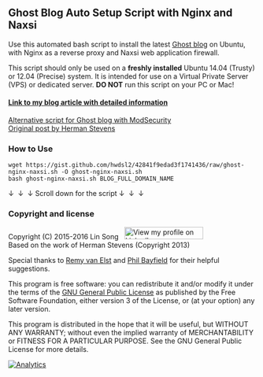 ## Ghost Blog Auto Setup Script with Nginx and Naxsi

Use this automated bash script to install the latest <a href="https://ghost.org" target="_blank">Ghost blog</a> on Ubuntu, with Nginx as a reverse proxy and Naxsi web application firewall.

This script should only be used on a **freshly installed** Ubuntu 14.04 (Trusty) or 12.04 (Precise) system. It is intended for use on a Virtual Private Server (VPS) or dedicated server. **DO NOT** run this script on your PC or Mac!

#### <a href="https://blog.ls20.com/install-ghost-0-4-with-nginx-and-naxsi-on-ubuntu/" target="_blank">Link to my blog article with detailed information</a>   
<a href="https://gist.github.com/hwdsl2/1b1804cad601928472e7" target="_blank">Alternative script for Ghost blog with ModSecurity</a>   
<a href="https://blog.igbuend.com/dude-looks-like-a-ghost/" target="_blank">Original post by Herman Stevens</a>   

### How to Use
```
wget https://gist.github.com/hwdsl2/42841f9edad3f1741436/raw/ghost-nginx-naxsi.sh -O ghost-nginx-naxsi.sh
bash ghost-nginx-naxsi.sh BLOG_FULL_DOMAIN_NAME
```

&darr;&nbsp;&nbsp;&darr;&nbsp;&nbsp;&darr; Scroll down for the script &darr;&nbsp;&nbsp;&darr;&nbsp;&nbsp;&darr;

### Copyright and license

Copyright (C) 2015-2016&nbsp;Lin Song&nbsp;&nbsp;&nbsp;<a href="https://www.linkedin.com/in/linsongui" target="_blank"><img src="https://static.licdn.com/scds/common/u/img/webpromo/btn_viewmy_160x25.png" width="160" height="25" border="0" alt="View my profile on LinkedIn"></a>    
Based on the work of Herman Stevens (Copyright 2013)

Special thanks to <a href="https://raymii.org" target="_blank">Remy van Elst</a> and <a href="https://philio.me" target="_blank">Phil Bayfield</a> for their helpful suggestions.

This program is free software: you can redistribute it and/or modify it under the terms of the <a href="https://www.gnu.org/licenses/gpl.html" target="_blank">GNU General Public License</a> as published by the Free Software Foundation, either version 3 of the License, or (at your option) any later version.

This program is distributed in the hope that it will be useful, but WITHOUT ANY WARRANTY; without even the implied warranty of MERCHANTABILITY or FITNESS FOR A PARTICULAR PURPOSE. See the GNU General Public License for more details.

<a href="https://github.com/igrigorik/ga-beacon" target="_blank"><img src="https://ga-bc1.appspot.com/UA-46742347-4/hwdsl2/42841f9edad3f1741436?dh=gist.github.com&amp;gif=1" alt="Analytics" style="max-width:100%;"></a>
